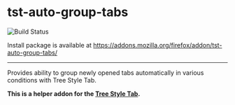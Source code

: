 # tst-auto-group-tabs

![Build Status](https://github.com/piroor/tst-auto-group-tabs/actions/workflows/main.yml/badge.svg?branch=trunk)

Install package is available at https://addons.mozilla.org/firefox/addon/tst-auto-group-tabs/

----

Provides ability to group newly opened tabs automatically in various conditions with Tree Style Tab.

<strong>This is a helper addon for the <a href="https://addons.mozilla.org/firefox/addon/tree-style-tab/">Tree Style Tab</a>.</strong>
